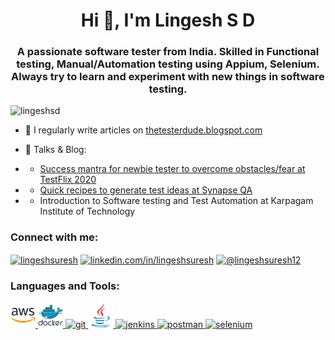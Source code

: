 <h1 align="center">Hi 👋, I'm Lingesh S D</h1>
<h3 align="center">A passionate software tester from India. Skilled in Functional testing, Manual/Automation testing using Appium, Selenium. Always try to learn and experiment with new things in software testing.</h3>

<p align="left"> <img src="https://komarev.com/ghpvc/?username=lingeshsd&label=Profile%20views&color=0e75b6&style=flat" alt="lingeshsd" /> </p>


- 📝 I regularly write articles on [thetesterdude.blogspot.com](https://thetesterdude.blogspot.com/)

- 📄 Talks & Blog: 
- * [Success mantra for newbie tester to overcome obstacles/fear at TestFlix 2020](https://youtu.be/acPBJhDXwKw) 
- * [Quick recipes to generate test ideas at Synapse QA](https://synapse-qa.com/2021/01/22/quick-recipes-to-generate-test-ideas/)
- * Introduction to Software testing and Test Automation at Karpagam Institute of Technology

<h3 align="left">Connect with me:</h3>
<p align="left">
<a href="https://twitter.com/lingeshsuresh" target="blank"><img align="center" src="https://cdn.jsdelivr.net/npm/simple-icons@3.0.1/icons/twitter.svg" alt="lingeshsuresh" height="30" width="40" /></a>
<a href="https://linkedin.com/in/lingeshsuresh" target="blank"><img align="center" src="https://cdn.jsdelivr.net/npm/simple-icons@3.0.1/icons/linkedin.svg" alt="linkedin.com/in/lingeshsuresh" height="30" width="40" /></a>
<a href="https://medium.com/@lingeshsuresh12" target="blank"><img align="center" src="https://cdn.jsdelivr.net/npm/simple-icons@3.0.1/icons/medium.svg" alt="@lingeshsuresh12" height="30" width="40" /></a>
</p>

<h3 align="left">Languages and Tools:</h3>
<p align="left"> <a href="https://aws.amazon.com" target="_blank"> <img src="https://raw.githubusercontent.com/devicons/devicon/master/icons/amazonwebservices/amazonwebservices-original-wordmark.svg" alt="aws" width="40" height="40"/> </a> <a href="https://www.docker.com/" target="_blank"> <img src="https://raw.githubusercontent.com/devicons/devicon/master/icons/docker/docker-original-wordmark.svg" alt="docker" width="40" height="40"/> </a> <a href="https://git-scm.com/" target="_blank"> <img src="https://www.vectorlogo.zone/logos/git-scm/git-scm-icon.svg" alt="git" width="40" height="40"/> </a> <a href="https://www.java.com" target="_blank"> <img src="https://raw.githubusercontent.com/devicons/devicon/master/icons/java/java-original.svg" alt="java" width="40" height="40"/> </a> <a href="https://www.jenkins.io" target="_blank"> <img src="https://www.vectorlogo.zone/logos/jenkins/jenkins-icon.svg" alt="jenkins" width="40" height="40"/> </a> <a href="https://postman.com" target="_blank"> <img src="https://www.vectorlogo.zone/logos/getpostman/getpostman-icon.svg" alt="postman" width="40" height="40"/> </a> <a href="https://www.selenium.dev" target="_blank"> <img src="https://raw.githubusercontent.com/detain/svg-logos/780f25886640cef088af994181646db2f6b1a3f8/svg/selenium-logo.svg" alt="selenium" width="40" height="40"/> </a> </p>
